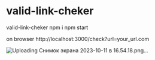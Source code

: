 # valid-link-cheker
valid-link-cheker
npm i 
npm start



on browser
http://localhost:3000/check?url=your_url.com


![Uploading Снимок экрана 2023-10-11 в 16.54.18.png…]()
